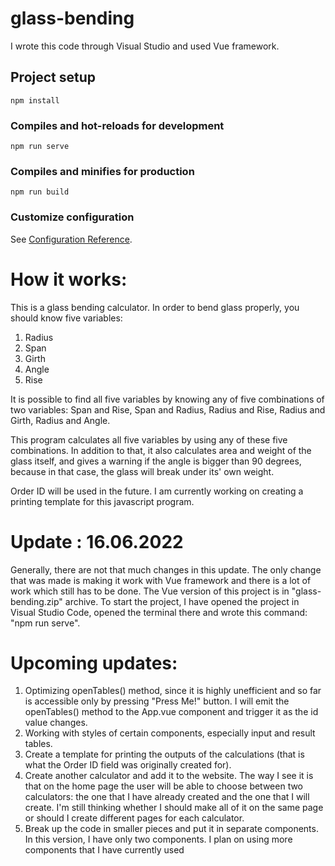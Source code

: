 # glass-bending

I wrote this code through Visual Studio and used Vue framework.

## Project setup
```
npm install
```

### Compiles and hot-reloads for development
```
npm run serve
```

### Compiles and minifies for production
```
npm run build
```

### Customize configuration
See [Configuration Reference](https://cli.vuejs.org/config/).

# How it works:

This is a glass bending calculator. In order to bend glass properly, you should know five variables:

1) Radius
2) Span
3) Girth
4) Angle
5) Rise

It is possible to find all five variables by knowing any of five combinations of two variables: Span and Rise, Span and Radius, Radius and Rise, Radius and Girth, Radius and Angle.

This program calculates all five variables by using any of these five combinations. In addition to that, it also calculates area and weight of the glass itself, and gives a warning if the angle is bigger than 90 degrees, because in that case, the glass will break under its' own weight.

Order ID will be used in the future. I am currently working on creating a printing template for this javascript program.

# Update : 16.06.2022

Generally, there are not that much changes in this update. The only change that was made is making it work with Vue framework and there is a lot of work which still has to be done. The Vue version of this project is in "glass-bending.zip" archive. To start the project, I have opened the project in Visual Studio Code, opened the terminal there and wrote this command: "npm run serve".

# Upcoming updates:
1) Optimizing openTables() method, since it is highly unefficient and so far is accessible only by pressing "Press Me!" button. I will emit the openTables() method to the App.vue component and trigger it as the id value changes.
2) Working with styles of certain components, especially input and result tables.
3) Create a template for printing the outputs of the calculations (that is what the Order ID field was originally created for).
4) Create another calculator and add it to the website. The way I see it is that on the home page the user will be able to choose between two calculators: the one that I have already created and the one that I will create. I'm still thinking whether I should make all of it on the same page or should I create different pages for each calculator.
5) Break up the code in smaller pieces and put it in separate components. In this version, I have only two components. I plan on using more components that I have currently used
